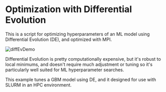 # Optimization with Differential Evolution

This is a script for optimizing hyperparameters of an ML model using Differential Evolution (DE), and optimized with MPI.  

![diffEvDemo](https://upload.wikimedia.org/wikipedia/commons/e/e0/Ackley.gif)

Differential Evolution is pretty computationally expensive, but it's robust to local minimums, and doesn't require much adjustment or tuning so it's particularly well suited for ML hyperparameter searches.

This example tunes a GBM model using DE, and it designed for use with SLURM in an HPC environment.
